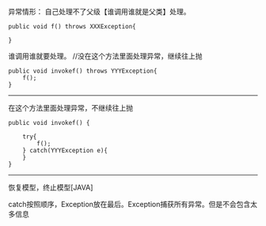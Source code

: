 异常情形：
自己处理不了父级【谁调用谁就是父类】处理。

    public void f() throws XXXException{
    
    }
谁调用谁就要处理。
//没在这个方法里面处理异常，继续往上抛

    public void invokef() throws YYYException{
        f();
    }

---

在这个方法里面处理异常，不继续往上抛

    public void invokef() {
    
        try{
            f();
        } catch(YYYException e){
        }
    }
    

---

恢复模型，终止模型[JAVA]

catch按照顺序，Exception放在最后。Exception捕获所有异常。但是不会包含太多信息




